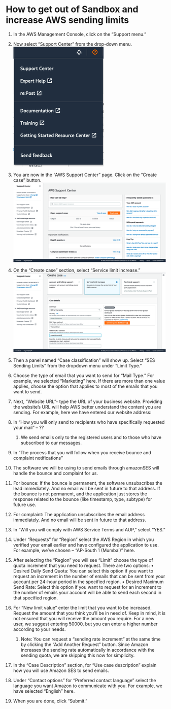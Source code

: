 # How to get out of Sandbox and increase AWS sending limits

1. In the AWS Management Console, click on the “Support menu.”
2. Now select “Support Center” from the drop-down menu. ![./img/support_center.png](./img/support_center.png)
3. You are now in the “AWS Support Center” page. Click on the “Create case” button.![./img/create_case.png](./img/create_case.png)
4. On the “Create case” section, select “Service limit increase.”![./img/limit.png](./img/limit.png)
5. Then a panel named “Case classification” will show up. Select “SES Sending Limits” from the dropdown menu under “Limit Type.”
6. Choose the type of email that you want to send for “Mail Type.” For example, we selected “Marketing” here. If there are more than one value applies, choose the option that applies to most of the emails that you want to send.
7. Next, “Website URL”-  type the URL of your business website. Providing the website’s URL will help AWS better understand the content you are sending. For example, here we have entered our website address:
8. In “How you will only send to recipients who have specifically requested your mail” – ??
   1. We send emails only to the registered users and to those who have subscribed to our messages.

9.  In “The process that you will follow when you receive bounce and complaint notifications”  
   2.  The software we will be using to send emails through amazonSES will handle the bounce and complaint for us. 
   3.  For bounce: If the bounce is permanent, the software unsubscribes the lead immediately. And no email will be sent in future to that address. If the bounce is not permanent, and the application just stores the response related to the bounce (like timestamp, type, subtype) for future use. 
   4.  For complaint: The application unsubscribes the email address immediately. And no email will be sent in future to that address.

10. In “Will you will comply with AWS Service Terms and AUP,” select “YES.” 
11. Under “Requests” for “Region” select the AWS Region in which you verified your email earlier and have configured the application to use. For example, we’ve chosen – “AP-South 1 (Mumbai)” here.
12. After selecting the “Region” you will see “Limit” choose the type of quota increment that you need to request. There are two options:
    • Desired Daily Send Quota: You can select this option if you want to request an increment in the number of emails that can be sent from your account per 24-hour period in the specified region.
    • Desired Maximum Send Rate: Select this option if you want to request for an increment to the number of emails your account will be able to send each second in that specified region.

13.  For “New limit value” enter the limit that you want to be increased. Request the amount that you think you’ll be in need of. Keep in mind, it is not ensured that you will receive the amount you require. For a new user, we suggest entering 50000, but you can enter a higher number according to your needs.
     1.  Note: You can request a “sending rate increment” at the same time by clicking the “Add Another Request” button. Since Amazon increases the sending rate automatically in accordance with the sending quota, we are skipping this now for simplicity.

14. In the “Case Description” section, for “Use case description” explain how you will use Amazon SES to send emails.
15. Under “Contact options” for “Preferred contact language” select the language you want Amazon to communicate with you. For example, we have selected “English” here.
16. When you are done, click “Submit.”
